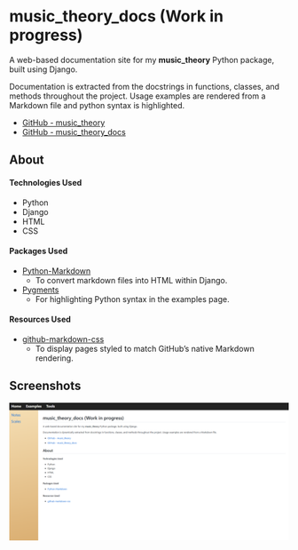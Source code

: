 # music_theory_docs (Work in progress)
A web-based documentation site for my **music_theory** Python package, built using Django.

Documentation is extracted from the docstrings in functions, classes, and methods throughout the project. Usage examples are rendered from a Markdown file and python syntax is highlighted.

- <a href="https://github.com/CraigMason19/music_theory" target="_blank">GitHub - music_theory</a>
- <a href="https://github.com/CraigMason19/music_theory_docs" target="_blank">GitHub - music_theory_docs</a>
 
## About

#### Technologies Used
- Python
- Django
- HTML
- CSS

#### Packages Used
- [Python-Markdown](https://python-markdown.github.io)
    - To convert markdown files into HTML within Django.
- [Pygments](https://pygments.org)
    - For highlighting Python syntax in the examples page.

#### Resources Used
- [github-markdown-css](https://github.com/sindresorhus/github-markdown-css)
    - To display pages styled to match GitHub’s native Markdown rendering.

## Screenshots
![documentation-homepage-screenshot](screenshots/documentation_home.png "documentation homepage")